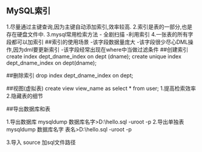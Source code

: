 ## MySQL索引
1.尽量通过主键查询,因为主键自动添加索引,效率较高.
2.索引是表的一部分,也是存在硬盘文件中.
3.mysql常用检索方法
	- 全剧扫描
	-利用索引
4.一张表的所有字段都可以加索引
##索引的使用场景
	-该字段数据量庞大
	-该字段很少尽心DML操作,因为dml要更新索引
	-该字段经常出现在where中当做过滤条件
##创建索引
	create index dept_dname_index on dept (dname);
	create unique index dept_dname_index on dept(dname);

##删除索引
	drop index dept_dname_index on dept;

##视图(虚拟表)
create view view_name as select * from user;
1.提高检索效率
2.隐藏表的细节

##导出数据库和表

1.导出数据库
	mysqldump 数据库名字>D:\hello.sql -uroot -p
2.导出单独表
	mysqldump 数据库名字 表名>D:\hello.sql -uroot -p

3.导入
	source 加sql文件路径